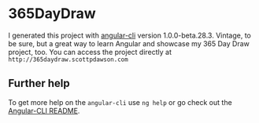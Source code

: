 # 365DayDraw

I generated this project with [angular-cli](https://github.com/angular/angular-cli) version 1.0.0-beta.28.3. Vintage, to be sure, but a great way to learn Angular and showcase my 365 Day Draw project, too. You can access the project directly at `http://365daydraw.scottpdawson.com`

## Further help

To get more help on the `angular-cli` use `ng help` or go check out the [Angular-CLI README](https://github.com/angular/angular-cli/blob/master/README.md).
